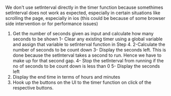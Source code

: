 We don't use setInterval directly in the timer function because somethimes setInterval does not work as 
expected, especially in certain situations like scrolling the page, especially in ios
(this could be because of some browser side intervention or for performance issues)
1) Get the number of seconds given as input and calculate how many seconds to be shown
	1- Clear any existing timer using a global variable and assign that variable to
	setInterval function in Step 4.
	2-Calculate the number of seconds to be count down
	3- Display the seconds left. This is done because the setInterval takes a second
	to run. Hence we have to make up for that second gap.
	4- Stop the setInterval from running if the no of seconds to be count down
	is less than 0
	5- Display the seconds left
2) Display the end time in terms of hours and minutes
3) Hook up the buttons on the UI to the timer function on click of the respective 
buttons.


